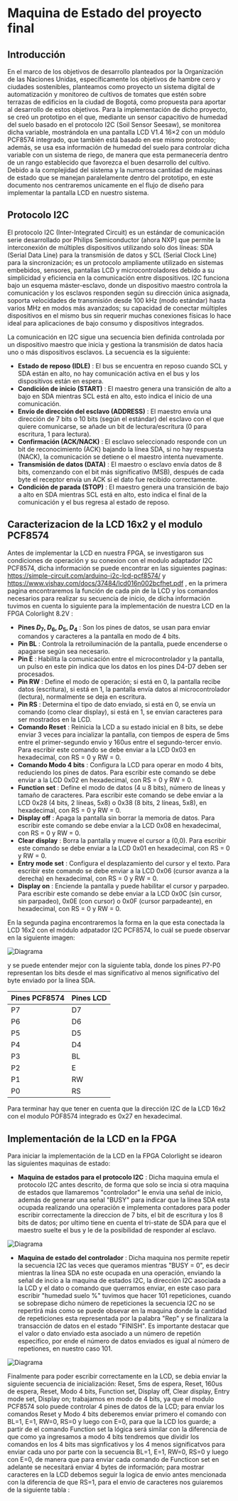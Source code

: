 # Maquina de Estado del proyecto final

## Introducción

En el marco de los objetivos de desarrollo planteados por la Organización de las Naciones Unidas, específicamente los objetivos de hambre cero y ciudades sostenibles, planteamos como proyecto un sistema digital de automatización y monitoreo de cultivos de tomates que estén sobre terrazas de edificios en la ciudad de Bogotá, como propuesta para aportar al desarrollo de estos objetivos. Para la implementación de dicho proyecto, se creó un prototipo en el que, mediante un sensor capacitivo de humedad del suelo basado en el protocolo I2C (Soil Sensor Seesaw), se monitorea dicha variable, mostrándola en una pantalla LCD V1.4 16×2 con un módulo PCF8574 integrado, que también está basado en ese mismo protocolo; además, se usa esa información de humedad del suelo para controlar dicha variable con un sistema de riego, de manera que esta permanecería dentro de un rango establecido que favorezca el buen desarrollo del cultivo. Debido a la complejidad del sistema y la numerosa cantidad de máquinas de estado que se manejan paralelamente dentro del prototipo, en este documento nos centraremos unicamente en el flujo de diseño para implementar la pantalla LCD en nuestro sistema.

## Protocolo I2C

El protocolo I2C (Inter-Integrated Circuit) es un estándar de comunicación serie desarrollado por Philips Semiconductor (ahora NXP) que permite la interconexión de múltiples dispositivos utilizando solo dos líneas: SDA (Serial Data Line) para la transmisión de datos y SCL (Serial Clock Line) para la sincronización; es un protocolo ampliamente utilizado en sistemas embebidos, sensores, pantallas LCD y microcontroladores debido a su simplicidad y eficiencia en la comunicación entre dispositivos. I2C funciona bajo un esquema máster-esclavo, donde un dispositivo maestro controla la comunicación y los esclavos responden según su dirección única asignada, soporta velocidades de transmisión desde 100 kHz (modo estándar) hasta varios MHz en modos más avanzados; su capacidad de conectar múltiples dispositivos en el mismo bus sin requerir muchas conexiones físicas lo hace ideal para aplicaciones de bajo consumo y dispositivos integrados.

La comunicación en I2C sigue una secuencia bien definida controlada por un dispositivo maestro que inicia y gestiona la transmisión de datos hacia uno o más dispositivos esclavos. La secuencia es la siguiente:

* **Estado de reposo (IDLE)** : El bus se encuentra en reposo cuando SCL y SDA están en alto, no hay comunicación activa en el bus y los dispositivos están en espera. 
* **Condición de inicio (START)** : El maestro genera una transición de alto a bajo en SDA mientras SCL está en alto, esto indica el inicio de una comunicación.
* **Envío de dirección del esclavo (ADDRESS)** : El maestro envía una dirección de 7 bits o 10 bits (según el estándar) del esclavo con el que quiere comunicarse, se añade un bit de lectura/escritura (0 para escritura, 1 para lectura).
* **Confirmación (ACK/NACK)** : El esclavo seleccionado responde con un bit de reconocimiento (ACK) bajando la línea SDA, si no hay respuesta (NACK), la comunicación se detiene o el maestro intenta nuevamente.
* **Transmisión de datos (DATA)** : El maestro o esclavo envía datos de 8 bits, comenzando con el bit más significativo (MSB), después de cada byte el receptor envía un ACK si el dato fue recibido correctamente.
* **Condición de parada (STOP)** : El maestro genera una transición de bajo a alto en SDA mientras SCL está en alto, esto indica el final de la comunicación y el bus regresa al estado de reposo.

## Caracterizacion de la LCD 16x2 y el modulo PCF8574

Antes de implementar la LCD en nuestra FPGA, se investigaron sus condiciones de operación y su conexion con el modulo adaptador I2C PCF8574, dicha información se puede encontrar en las siguientes paginas: https://simple-circuit.com/arduino-i2c-lcd-pcf8574/ y https://www.vishay.com/docs/37484/lcd016n002bcfhet.pdf , en la primera pagina encontraremos la función de cada pin de la LCD y los comandos necesarios para realizar su secuencia de inicio, de dicha información tuvimos en cuenta lo siguiente para la implementación de nuestra LCD en la FPGA Colorlight 8.2V :

* **Pines $D_7$, $D_6$, $D_5$, $D_4$** : Son los pines de datos, se usan para enviar comandos y caracteres a la pantalla en modo de 4 bits.
* **Pin BL** : Controla la retroiluminación de la pantalla, puede encenderse o apagarse según sea necesario.
* **Pin E** : Habilita la comunicación entre el microcontrolador y la pantalla, un pulso en este pin indica que los datos en los pines D4-D7 deben ser procesados.
* **Pin RW** : Define el modo de operación; si está en 0, la pantalla recibe datos (escritura), si está en 1, la pantalla envía datos al microcontrolador (lectura), normalmente se deja en escritura.
* **Pin RS** : Determina el tipo de dato enviado, si está en 0, se envía un comando (como clear display), si está en 1, se envían caracteres para ser mostrados en la LCD.
* **Comando Reset** : Reinicia la LCD a su estado inicial en 8 bits, se debe enviar 3 veces para incializar la pantalla, con tiempos de espera de 5ms entre el primer-segundo envio y 160us entre el segundo-tercer envio. Para escribir este comando se debe enviar a la LCD 0x03 en hexadecimal, con RS = 0 y RW = 0.
* **Comando Modo 4 bits** : Configura la LCD para operar en modo 4 bits, reduciendo los pines de datos. Para escribir este comando se debe enviar a la LCD 0x02 en hexadecimal, con RS = 0 y RW = 0.
* **Function set** : Define el modo de datos (4 u 8 bits), número de líneas y tamaño de caracteres. Para escribir este comando se debe enviar a la LCD 0x28 (4 bits, 2 líneas, 5x8) o 0x38 (8 bits, 2 líneas, 5x8), en hexadecimal, con RS = 0 y RW = 0. 
* **Display off** : Apaga la pantalla sin borrar la memoria de datos. Para escribir este comando se debe enviar a la LCD 0x08 en hexadecimal, con RS = 0 y RW = 0.
* **Clear display** : Borra la pantalla y mueve el cursor a (0,0). Para escribir este comando se debe enviar a la LCD 0x01 en hexadecimal, con RS = 0 y RW = 0.
* **Entry mode set** : Configura el desplazamiento del cursor y el texto. Para escribir este comando se debe enviar a la LCD 0x06 (cursor avanza a la derecha) en hexadecimal, con RS = 0 y RW = 0.
* **Display on** : Enciende la pantalla y puede habilitar el cursor y parpadeo. Para escribir este comando se debe enviar a la LCD 0x0C (sin cursor, sin parpadeo), 0x0E (con cursor) o 0x0F (cursor parpadeante), en hexadecimal, con RS = 0 y RW = 0.

En la segunda pagina encontraremos la forma en la que esta conectada la LCD 16x2 con el módulo adpatador I2C PCF8574, lo cuál se puede observar en la siguiente imagen: 

![Diagrama](./PCF8574.png)

y se puede entender mejor con la siguiente tabla, donde los pines P7-P0 representan los bits desde el mas significativo al menos significativo del byte enviado por la línea SDA.

| Pines PCF8574 | Pines LCD |
|--------------|----------|
| P7          | D7       |
| P6          | D6       |
| P5          | D5       |
| P4          | D4       |
| P3          | BL       |
| P2          | E        |
| P1          | RW       |
| P0          | RS       |

Para terminar hay que tener en cuenta que la dirección I2C de la LCD 16x2 con el modulo POF8574 integrado es 0x27 en hexadecimal.

## Implementación de la LCD en la FPGA

Para iniciar la implementación de la LCD en la FPGA Colorlight se idearon las siguientes maquinas de estado:

* **Maquina de estados para el protocolo I2C** : Dicha maquina emula el protocolo I2C antes descrito, de forma que solo se incia si otra maquina de estados que llamaremos "controlador" le envia una señal de inicio, además de generar una señal "BUSY" para indicar que la línea SDA esta ocupada realizando una operación e implementa contadores para poder escribir correctamente la direccion de 7 bits, el bit de escritura y los 8 bits de datos; por ultimo tiene en cuenta el tri-state de SDA para que el maestro suelte el bus y le de la posibilidad de responder al esclavo.
  
![Diagrama](./Maquina11.png)

* **Maquina de estado del controlador** : Dicha maquina nos permite repetir la secuencia I2C las veces que queramos mientras "BUSY = 0", es decir mientras la línea SDA no este ocupada en una operación, enviando la señal de incio a la maquina de estados I2C, la dirección I2C asociada a la LCD y el dato o comando que querramos enviar, en este caso para escribir "humedad suelo %" tuvimos que hacer 101 repeticiones, cuando se sobrepase dicho número de repeticiones la secuencia I2C no se repertirá más como se puede obsevar en la maquina donde la cantidad de repeticiones esta representada por la palabra "Rep" y se finalizara la transacción de datos en el estado "FINISH". Es importante destacar que el valor o dato enviado esta asociado a un número de repetión especifico, por ende el número de datos enviados es igual al número de repetiones, en nuestro caso 101.

![Diagrama](./Maquina2.png)

Finalmente para poder escribir correctamente en la LCD, se debia enviar la siguiente secuencia de inicialización: Reset, 5ms de espera, Reset, 160us de espera, Reset, Modo 4 bits, Function set, Display off, Clear display, Entry mode set, Display on; trabajamos en modo de 4 bits, ya que el modulo PCF8574 solo puede controlar 4 pines de datos de la LCD; para enviar los comandos Reset y Modo 4 bits deberemos enviar primero el comando con BL=1, E=1, RW=0, RS=0 y luego con E=0, para que la LCD los guarde; a partir de el comando Function set la lógica será similar con la diferencia de que como ya ingresamos a modo 4 bits tendremos que dividir los comandos en los 4 bits mas signficativos y los 4 menos significatvos para enviar cada uno por parte con la secuencia BL=1, E=1, RW=0, RS=0 y luego con E=0, de manera que para enviar cada comando de Functicon set en adelante se necesitará enviar 4 bytes de información; para mostrar caracteres en la LCD debemos seguir la logica de envio antes mencionada con la diferencia de que RS=1, para el envio de caracteres nos guiaremos de la siguiente tabla :



